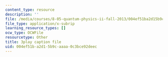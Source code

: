 ```yaml
---
content_type: resource
description: ''
file: /media/courses/8-05-quantum-physics-ii-fall-2013/004ef51ba2d15b9caaaa0c3bce92deec_v3dkStu-tMc.vtt
file_type: application/x-subrip
learning_resource_types: []
ocw_type: OCWFile
resourcetype: Other
title: 3play caption file
uid: 004ef51b-a2d1-5b9c-aaaa-0c3bce92deec
---
```

